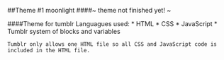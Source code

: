##Theme #1 moonlight
####~ theme not finished yet! ~

####Theme for tumblr 
Languagues used:
	* HTML 
	* CSS 
	* JavaScript
	* Tumblr system of blocks and variables

	Tumblr only allows one HTML file so all CSS and JavaScript code is included in the HTML file.
